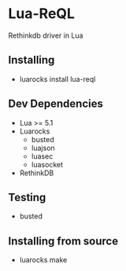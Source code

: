 # Lua-ReQL

Rethinkdb driver in Lua

## Installing
- luarocks install lua-reql

## Dev Dependencies
- Lua >= 5.1
- Luarocks
  - busted
  - luajson
  - luasec
  - luasocket
- RethinkDB

## Testing
- busted

## Installing from source
- luarocks make
